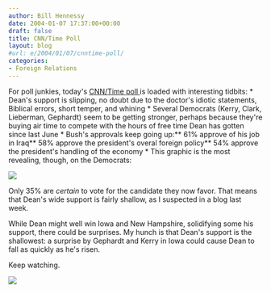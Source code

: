 ```yaml
---
author: Bill Hennessy
date: 2004-01-07 17:37:00+00:00
draft: false
title: CNN/Time Poll
layout: blog
#url: e/2004/01/07/cnntime-poll/
categories:
- Foreign Relations
---
```


For poll junkies, today's [CNN/Time poll ](https://www.cnn.com/2004/ALLPOLITICS/01/06/elec04.prez.poll/index.html)is loaded with interesting tidbits:   * Dean's support is slipping, no doubt due to the doctor's idiotic statements, Biblical errors, short temper, and whining   * Several Democrats (Kerry, Clark, Lieberman, Gephardt) seem to be getting stronger, perhaps because they're buying air time to compete with the hours of free time Dean has gotten since last June   * Bush's approvals keep going up:** 61% approve of his job in Iraq** 58% approve the president's overal foreign policy** 54% approve the president's handling of the economy   * This graphic is the most revealing, though, on the Democrats:

![](https://i.cnn.net/cnn/interactive/allpolitics/0401/gallup.poll/chart2.gif)


Only 35% are _certain_ to vote for the candidate they now favor. That means that Dean's wide support is fairly shallow, as I suspected in a blog last week.

While Dean might well win Iowa and New Hampshire, solidifying some his support, there could be surprises. My hunch is that Dean's support is the shallowest: a surprise by Gephardt and Kerry in Iowa could cause Dean to fall as quickly as he's risen.

Keep watching.

![](https://blog.billhennessy.com/aggbug.aspx?PostID=789)


